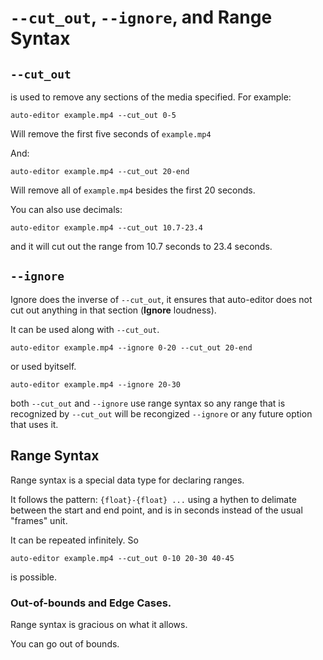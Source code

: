 # `--cut_out`, `--ignore`, and Range Syntax


## `--cut_out`

is used to remove any sections of the media specified. For example:

```
auto-editor example.mp4 --cut_out 0-5
```

Will remove the first five seconds of `example.mp4`

And:

```
auto-editor example.mp4 --cut_out 20-end
```

Will remove all of `example.mp4` besides the first 20 seconds.


You can also use decimals:

```
auto-editor example.mp4 --cut_out 10.7-23.4
```

and it will cut out the range from 10.7 seconds to 23.4 seconds.


## `--ignore`

Ignore does the inverse of `--cut_out`, it ensures that auto-editor does not cut out anything in that section (**Ignore** loudness).

It can be used along with `--cut_out`.

```
auto-editor example.mp4 --ignore 0-20 --cut_out 20-end
```

or used byitself.

```
auto-editor example.mp4 --ignore 20-30
```

both `--cut_out` and `--ignore` use range syntax so any range that is recognized by `--cut_out` will be recongized `--ignore` or any future option that uses it.

## Range Syntax

Range syntax is a special data type for declaring ranges.

It follows the pattern: `{float}-{float} ...` using a hythen to delimate between the start and end point, and is in seconds instead of the usual "frames" unit.

It can be repeated infinitely. So

```
auto-editor example.mp4 --cut_out 0-10 20-30 40-45
```

is possible.


### Out-of-bounds and Edge Cases.

Range syntax is gracious on what it allows.

You can go out of bounds.

